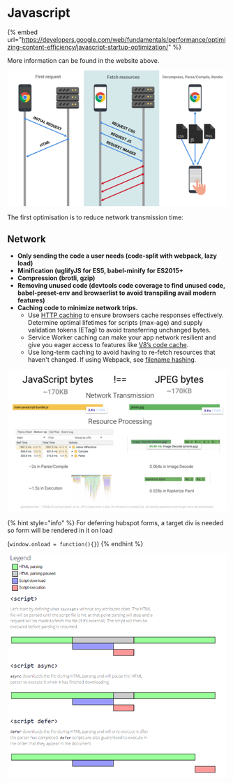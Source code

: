 # Javascript

{% embed url="https://developers.google.com/web/fundamentals/performance/optimizing-content-efficiency/javascript-startup-optimization/" %}

More information can be found in the website above.

![](../../.gitbook/assets/image%20%2811%29.png)

The first optimisation is to reduce network transmission time:

## Network

* **Only sending the code a user needs \(code-split with webpack, lazy load\)**
* **Minification \(uglifyJS for ES5, babel-minify for ES2015+**
* **Compression \(brotli, gzip\)**
* **Removing unused code \(devtools code coverage to find unused code, babel-preset-env and browserlist to avoid transpiling avail modern features\)**
* **Caching code to minimize network trips.**
  * Use [HTTP caching](https://developers.google.com/web/fundamentals/performance/optimizing-content-efficiency/http-caching) to ensure browsers cache responses effectively. Determine optimal lifetimes for scripts \(max-age\) and supply validation tokens \(ETag\) to avoid transferring unchanged bytes.
  * Service Worker caching can make your app network resilient and give you eager access to features like [V8’s code cache](https://v8project.blogspot.com/2015/07/code-caching.html).
  * Use long-term caching to avoid having to re-fetch resources that haven't changed. If using Webpack, see [filename hashing](https://webpack.js.org/guides/caching/).

![Scripts take longer to parse and execute](../../.gitbook/assets/image%20%2825%29.png)

{% hint style="info" %}
For deferring hubspot forms, a target div is needed so form will be rendered in it on load 

\(`window.onload = function(){}`\)
{% endhint %}



![](../../.gitbook/assets/image%20%283%29.png)

